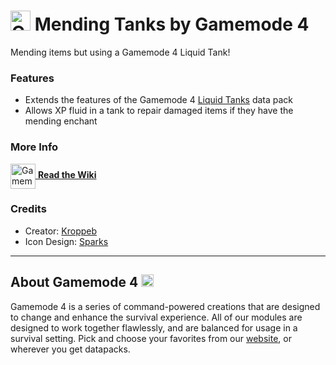 # <img src="https://raw.githubusercontent.com/Gamemode4Dev/GM4_Datapacks/master/base/images/gm4_logo.png" alt="GM4 Logo" width="32" /> Mending Tanks by Gamemode 4<!--$pmc:delete-->

Mending items but using a Gamemode 4 Liquid Tank! <!--$pmc:headerSize-->

### Features
- Extends the features of the Gamemode 4 [Liquid Tanks](https://gm4.co/modules/liquid-tanks)<!--$dynamicLink:gm4_liquid_tanks--> data pack
- Allows XP fluid in a tank to repair damaged items if they have the mending enchant

### More Info
[<img src="https://raw.githubusercontent.com/Gamemode4Dev/GM4_Datapacks/master/base/images/gm4_wiki_logo.png" alt="Gamemode 4 Wiki Logo" width="40" align="center"/> **Read the Wiki**](https://wiki.gm4.co/wiki/Liquid_Tanks/Mending_Tanks)

### Credits
- Creator: [Kroppeb](https://twitter.com/kroppeb)
- Icon Design: [Sparks](https://twitter.com/SelcouthSparks)

---
## About Gamemode 4 <img src="https://raw.githubusercontent.com/Gamemode4Dev/GM4_Datapacks/master/base/images/gm4_logo.png" alt="Gamemode 4 Logo" width="20"/>
Gamemode 4 is a series of command-powered creations that are designed to change and enhance the survival experience. All of our modules are designed to work together flawlessly, and are balanced for usage in a survival setting. Pick and choose your favorites from our [website](https://gm4.co), or wherever you get datapacks.
